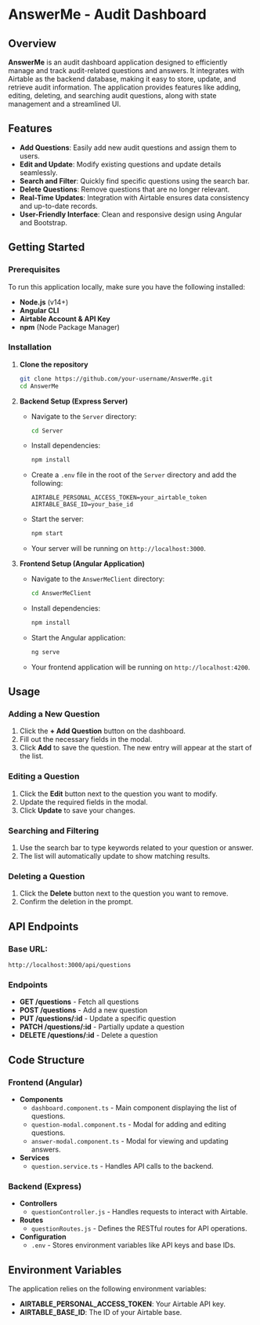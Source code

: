 # AnswerMe - Audit Dashboard

## Overview
**AnswerMe** is an audit dashboard application designed to efficiently manage and track audit-related questions and answers. It integrates with Airtable as the backend database, making it easy to store, update, and retrieve audit information. The application provides features like adding, editing, deleting, and searching audit questions, along with state management and a streamlined UI.

## Features
- **Add Questions**: Easily add new audit questions and assign them to users.
- **Edit and Update**: Modify existing questions and update details seamlessly.
- **Search and Filter**: Quickly find specific questions using the search bar.
- **Delete Questions**: Remove questions that are no longer relevant.
- **Real-Time Updates**: Integration with Airtable ensures data consistency and up-to-date records.
- **User-Friendly Interface**: Clean and responsive design using Angular and Bootstrap.

## Getting Started

### Prerequisites
To run this application locally, make sure you have the following installed:
- **Node.js** (v14+)
- **Angular CLI**
- **Airtable Account & API Key**
- **npm** (Node Package Manager)

### Installation
1. **Clone the repository**
   ```bash
   git clone https://github.com/your-username/AnswerMe.git
   cd AnswerMe
   ```

2. **Backend Setup (Express Server)**
   - Navigate to the `Server` directory:
     ```bash
     cd Server
     ```
   - Install dependencies:
     ```bash
     npm install
     ```
   - Create a `.env` file in the root of the `Server` directory and add the following:
     ```env
     AIRTABLE_PERSONAL_ACCESS_TOKEN=your_airtable_token
     AIRTABLE_BASE_ID=your_base_id
     ```
   - Start the server:
     ```bash
     npm start
     ```
   - Your server will be running on `http://localhost:3000`.

3. **Frontend Setup (Angular Application)**
   - Navigate to the `AnswerMeClient` directory:
     ```bash
     cd AnswerMeClient
     ```
   - Install dependencies:
     ```bash
     npm install
     ```
   - Start the Angular application:
     ```bash
     ng serve
     ```
   - Your frontend application will be running on `http://localhost:4200`.

## Usage

### Adding a New Question
1. Click the **+ Add Question** button on the dashboard.
2. Fill out the necessary fields in the modal.
3. Click **Add** to save the question. The new entry will appear at the start of the list.

### Editing a Question
1. Click the **Edit** button next to the question you want to modify.
2. Update the required fields in the modal.
3. Click **Update** to save your changes.

### Searching and Filtering
1. Use the search bar to type keywords related to your question or answer.
2. The list will automatically update to show matching results.

### Deleting a Question
1. Click the **Delete** button next to the question you want to remove.
2. Confirm the deletion in the prompt.

## API Endpoints

### Base URL:
`http://localhost:3000/api/questions`

### Endpoints
- **GET /questions** - Fetch all questions
- **POST /questions** - Add a new question
- **PUT /questions/:id** - Update a specific question
- **PATCH /questions/:id** - Partially update a question
- **DELETE /questions/:id** - Delete a question

## Code Structure

### Frontend (Angular)
- **Components**
  - `dashboard.component.ts` - Main component displaying the list of questions.
  - `question-modal.component.ts` - Modal for adding and editing questions.
  - `answer-modal.component.ts` - Modal for viewing and updating answers.
- **Services**
  - `question.service.ts` - Handles API calls to the backend.

### Backend (Express)
- **Controllers**
  - `questionController.js` - Handles requests to interact with Airtable.
- **Routes**
  - `questionRoutes.js` - Defines the RESTful routes for API operations.
- **Configuration**
  - `.env` - Stores environment variables like API keys and base IDs.

## Environment Variables
The application relies on the following environment variables:
- **AIRTABLE_PERSONAL_ACCESS_TOKEN**: Your Airtable API key.
- **AIRTABLE_BASE_ID**: The ID of your Airtable base.



